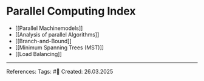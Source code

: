 # Parallel Computing Index


- [[Parallel Machinemodels]]
- [[Analysis of parallel Algorithms]]
- [[Branch-and-Bound]]
- [[Minimum Spanning Trees (MST)]]
- [[Load Balancing]]

---

References: 
Tags: #📑 
Created: 26.03.2025